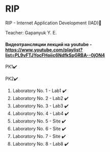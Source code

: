 # RIP
RIP - 
Internet Application Development (IAD)📝

Teacher: Gapanyuk Y. E.

#### Видеотрансляции лекций на youtube - https://www.youtube.com/playlist?list=PL9vFTJYocFHoiic6NdfkSpGRBA--0jON4

РК1✔️

РК2✔️

1. Laboratory No. 1 - Lab1 ✔️  
2. Laboratory No. 2 - Lab2 ✔️  
3. Laboratory No. 3 - Lab3 ✔️  
4. Laboratory No. 4 - Lab4 ✔️  
5. Laboratory No. 5 - Site ✔️   
6. Laboratory No. 6 - Site ✔️   
7. Laboratory No. 7 - Site ✔️   
8. Laboratory No. 8 - Lab8 ✔️
